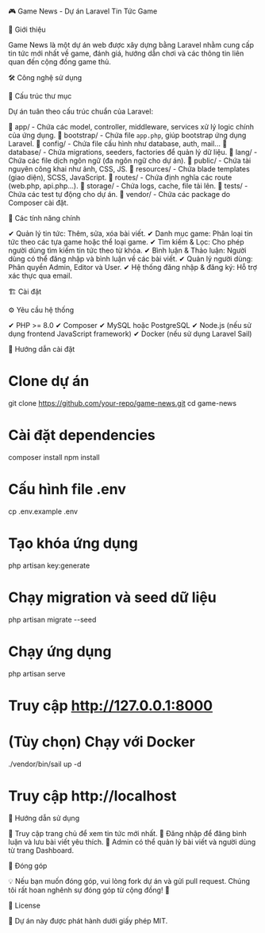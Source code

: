 🎮 Game News - Dự án Laravel Tin Tức Game

🚀 Giới thiệu

Game News là một dự án web được xây dựng bằng Laravel nhằm cung cấp tin tức mới nhất về game, đánh giá, hướng dẫn chơi và các thông tin liên quan đến cộng đồng game thủ.

🛠️ Công nghệ sử dụng

📂 Cấu trúc thư mục

Dự án tuân theo cấu trúc chuẩn của Laravel:

📌 app/        - Chứa các model, controller, middleware, services xử lý logic chính của ứng dụng.
📌 bootstrap/  - Chứa file `app.php`, giúp bootstrap ứng dụng Laravel.
📌 config/     - Chứa file cấu hình như database, auth, mail...
📌 database/   - Chứa migrations, seeders, factories để quản lý dữ liệu.
📌 lang/       - Chứa các file dịch ngôn ngữ (đa ngôn ngữ cho dự án).
📌 public/     - Chứa tài nguyên công khai như ảnh, CSS, JS.
📌 resources/  - Chứa blade templates (giao diện), SCSS, JavaScript.
📌 routes/     - Chứa định nghĩa các route (web.php, api.php...).
📌 storage/    - Chứa logs, cache, file tải lên.
📌 tests/      - Chứa các test tự động cho dự án.
📌 vendor/     - Chứa các package do Composer cài đặt.

🎯 Các tính năng chính

✔ Quản lý tin tức: Thêm, sửa, xóa bài viết.
✔ Danh mục game: Phân loại tin tức theo các tựa game hoặc thể loại game.
✔ Tìm kiếm & Lọc: Cho phép người dùng tìm kiếm tin tức theo từ khóa.
✔ Bình luận & Thảo luận: Người dùng có thể đăng nhập và bình luận về các bài viết.
✔ Quản lý người dùng: Phân quyền Admin, Editor và User.
✔ Hệ thống đăng nhập & đăng ký: Hỗ trợ xác thực qua email.

🏗️ Cài đặt

⚙️ Yêu cầu hệ thống

✔ PHP >= 8.0
✔ Composer
✔ MySQL hoặc PostgreSQL
✔ Node.js (nếu sử dụng frontend JavaScript framework)
✔ Docker (nếu sử dụng Laravel Sail)

📌 Hướng dẫn cài đặt

# Clone dự án
git clone https://github.com/your-repo/game-news.git
cd game-news

# Cài đặt dependencies
composer install
npm install

# Cấu hình file .env
cp .env.example .env

# Tạo khóa ứng dụng
php artisan key:generate

# Chạy migration và seed dữ liệu
php artisan migrate --seed

# Chạy ứng dụng
php artisan serve
# Truy cập http://127.0.0.1:8000

# (Tùy chọn) Chạy với Docker
./vendor/bin/sail up -d
# Truy cập http://localhost

📖 Hướng dẫn sử dụng

📌 Truy cập trang chủ để xem tin tức mới nhất.
📌 Đăng nhập để đăng bình luận và lưu bài viết yêu thích.
📌 Admin có thể quản lý bài viết và người dùng từ trang Dashboard.

🤝 Đóng góp

💡 Nếu bạn muốn đóng góp, vui lòng fork dự án và gửi pull request. Chúng tôi rất hoan nghênh sự đóng góp từ cộng đồng! 🚀

📜 License

📜 Dự án này được phát hành dưới giấy phép MIT.
